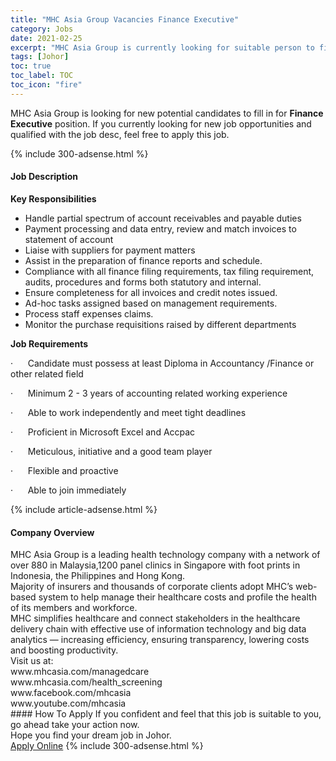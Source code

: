 ```yaml
---
title: "MHC Asia Group Vacancies Finance Executive" 
category: Jobs 
date: 2021-02-25 
excerpt: "MHC Asia Group is currently looking for suitable person to fill in the Finance Executive which based in Johor" 
tags: [Johor] 
toc: true 
toc_label: TOC 
toc_icon: "fire" 
--- 
```


<p>MHC Asia Group is looking for new potential candidates to fill in for <b>Finance Executive</b> position. If you currently looking for new job opportunities and qualified with the job desc, feel free to apply this job.
</p>{% include 300-adsense.html %} 
<div><div><h4>Job Description</h4></div><div><div><span><div><p><strong>Key Responsibilities&#160;&#160;</strong></p><ul><li>Handle partial spectrum of account receivables and payable duties</li><li>Payment processing and data entry, review and match invoices to statement of account</li><li>Liaise with suppliers for payment matters</li><li>Assist in the preparation of finance reports and schedule.</li><li>Compliance with all finance filing requirements, tax filing requirement, audits, procedures and forms both statutory and internal.</li><li>Ensure completeness for all invoices and credit notes issued.</li><li>Ad-hoc tasks assigned based on management requirements.</li><li>Process staff expenses claims.</li><li>Monitor the purchase requisitions raised by different departments</li></ul><p><strong>Job Requirements&#160;&#160;&#160;&#160;&#160;&#160;&#160;&#160;&#160;</strong></p><p>&#183;&#160;&#160;&#160;&#160;&#160;&#160;Candidate must possess at least Diploma in Accountancy /Finance or other related field</p><p>&#183;&#160;&#160;&#160;&#160;&#160;&#160;Minimum 2 - 3 years of accounting related working experience</p><p>&#183;&#160;&#160;&#160;&#160;&#160;&#160;Able to work independently and meet tight deadlines</p><p>&#183;&#160;&#160;&#160;&#160;&#160;&#160;Proficient in Microsoft Excel and Accpac</p><p>&#183;&#160;&#160;&#160;&#160;&#160;&#160;Meticulous, initiative and a good team player</p><p>&#183;&#160;&#160;&#160;&#160;&#160;&#160;Flexible and proactive</p><p>&#183;&#160;&#160;&#160;&#160;&#160;&#160;Able to join immediately</p></div></span></div></div></div> 
{% include article-adsense.html %} 
<div><div><h4>Company Overview</h4></div><div><div><span><div><div>MHC Asia Group is a leading health technology company with a network of over 880 in Malaysia,1200 panel clinics in Singapore with foot prints in Indonesia, the Philippines and Hong Kong.</div>
<div>Majority of insurers and thousands of corporate clients adopt MHC&#8217;s web-based system to help manage their healthcare costs and profile the health of its members and workforce.</div>
<div>MHC simplifies healthcare and connect stakeholders in the healthcare delivery chain with effective use of information technology and big data analytics &#8212; increasing efficiency, ensuring transparency, lowering costs and boosting productivity.</div>
<div>Visit us at:</div>
<div>www.mhcasia.com/managedcare</div>
<div>www.mhcasia.com/health_screening</div>
<div>www.facebook.com/mhcasia</div>
<div>www.youtube.com/mhcasia</div></div></span></div></div></div> 
#### How To Apply 
If you confident and feel that this job is suitable to you, go ahead take your action now. <br/> 
Hope you find your dream job in Johor. <br/> 
<a href="https://www.jobstreet.com.my/en/job/finance-executive-4491384?jobId=jobstreet-my-job-4491384&" class="btn btn--info" target="_blank" rel="nofollow noopenner">Apply Online</a> 
{% include 300-adsense.html %} 